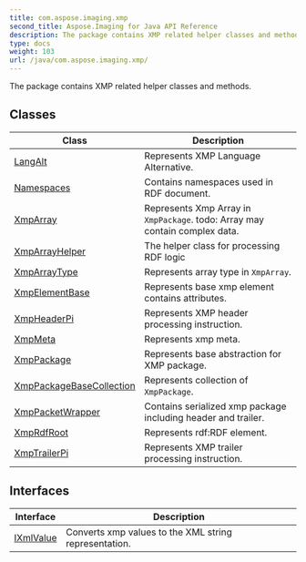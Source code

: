 ```yaml
---
title: com.aspose.imaging.xmp
second_title: Aspose.Imaging for Java API Reference
description: The package contains XMP related helper classes and methods.
type: docs
weight: 103
url: /java/com.aspose.imaging.xmp/
---
```


The package contains XMP related helper classes and methods.


## Classes

| Class | Description |
| --- | --- |
| [LangAlt](../com.aspose.imaging.xmp/langalt) | Represents XMP Language Alternative. |
| [Namespaces](../com.aspose.imaging.xmp/namespaces) | Contains namespaces used in RDF document. |
| [XmpArray](../com.aspose.imaging.xmp/xmparray) | Represents Xmp Array in `XmpPackage`. todo: Array may contain complex data. |
| [XmpArrayHelper](../com.aspose.imaging.xmp/xmparrayhelper) | The helper class for processing RDF logic |
| [XmpArrayType](../com.aspose.imaging.xmp/xmparraytype) | Represents array type in `XmpArray`. |
| [XmpElementBase](../com.aspose.imaging.xmp/xmpelementbase) | Represents base xmp element contains attributes. |
| [XmpHeaderPi](../com.aspose.imaging.xmp/xmpheaderpi) | Represents XMP header processing instruction. |
| [XmpMeta](../com.aspose.imaging.xmp/xmpmeta) | Represents xmp meta. |
| [XmpPackage](../com.aspose.imaging.xmp/xmppackage) | Represents base abstraction for XMP package. |
| [XmpPackageBaseCollection](../com.aspose.imaging.xmp/xmppackagebasecollection) | Represents collection of `XmpPackage`. |
| [XmpPacketWrapper](../com.aspose.imaging.xmp/xmppacketwrapper) | Contains serialized xmp package including header and trailer. |
| [XmpRdfRoot](../com.aspose.imaging.xmp/xmprdfroot) | Represents rdf:RDF element. |
| [XmpTrailerPi](../com.aspose.imaging.xmp/xmptrailerpi) | Represents XMP trailer processing instruction. |

## Interfaces

| Interface | Description |
| --- | --- |
| [IXmlValue](../com.aspose.imaging.xmp/ixmlvalue) | Converts xmp values to the XML string representation. |
